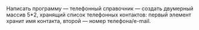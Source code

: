 ﻿Написать программу — телефонный справочник — создать двумерный массив 5*2,
хранящий список телефонных контактов: первый элемент хранит имя контакта,
второй — номер телефона/e-mail.
